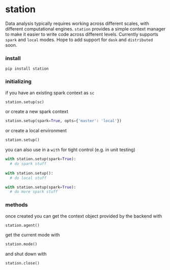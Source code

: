 # station

Data analysis typically requires working across different scales, with different computational engines. `station` provides a simple context manager to make it easier to write code across different levels. Currently supports `spark` and `local` modes. Hope to add support for `dask` and `distributed` soon.

### install

```
pip install station
```

### initializing

if you have an existing spark context as `sc`
```python
station.setup(sc)
```

or create a new spark context
```python
station.setup(spark=True, opts={'master': 'local'})
```

or create a local environment
```python
station.setup()
```

you can also use in a `with` for tight control (e.g. in unit testing)
```python
with station.setup(spark=True):
  # do spark stuff
  
with station.setup():
  # do local stuff

with station.setup(spark=True):
  # do more spark stuff
```

### methods

once created you can get the context object provided by the backend with
```python
station.agent()
```

get the current mode with
```python
station.mode()
```

and shut down with
```python
station.close()
```
